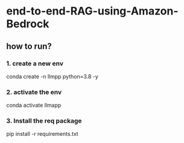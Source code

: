 # end-to-end-RAG-using-Amazon-Bedrock

## how to run?

### 1. create a new env
conda create -n llmpp python=3.8 -y

### 2. activate the env
conda activate llmapp
### 3. Install the req package
pip install  -r requirements.txt
